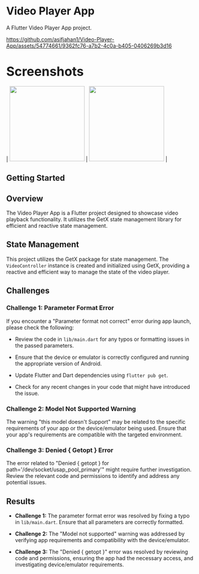# Video Player App

A Flutter Video Player App project.


https://github.com/asifjahan1/Video-Player-App/assets/54774661/9362fc76-a7b2-4c0a-b405-0406269b3d16

# <span style="font-size:larger;">Screenshots</span>

| <img width="200" src="https://github.com/asifjahan1/Video-Player-App/assets/54774661/4d178410-769d-46e6-8e1f-2a6b5410a4bd"> | <img width="200" src="https://github.com/asifjahan1/Video-Player-App/assets/54774661/c99abd03-9793-4e20-8eda-b0aeff9d75a7"> |



## Getting Started
## Overview

The Video Player App is a Flutter project designed to showcase video playback functionality. It utilizes the GetX state management library for efficient and reactive state management.

## State Management

This project utilizes the GetX package for state management. The `VideoController` instance is created and initialized using GetX, providing a reactive and efficient way to manage the state of the video player.

## Challenges

### Challenge 1: Parameter Format Error

If you encounter a "Parameter format not correct" error during app launch, please check the following:

- Review the code in `lib/main.dart` for any typos or formatting issues in the passed parameters.

- Ensure that the device or emulator is correctly configured and running the appropriate version of Android.

- Update Flutter and Dart dependencies using `flutter pub get`.

- Check for any recent changes in your code that might have introduced the issue.

### Challenge 2: Model Not Supported Warning

The warning "this model doesn't Support" may be related to the specific requirements of your app or the device/emulator being used. Ensure that your app's requirements are compatible with the targeted environment.

### Challenge 3: Denied { Getopt } Error

The error related to "Denied { getopt } for path='/dev/socket/usap_pool_primary'" might require further investigation. Review the relevant code and permissions to identify and address any potential issues.

## Results

- **Challenge 1:** The parameter format error was resolved by fixing a typo in `lib/main.dart`. Ensure that all parameters are correctly formatted.

- **Challenge 2:** The "Model not supported" warning was addressed by verifying app requirements and compatibility with the device/emulator.

- **Challenge 3:** The "Denied { getopt }" error was resolved by reviewing code and permissions, ensuring the app had the necessary access, and investigating device/emulator requirements.
